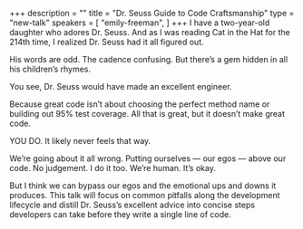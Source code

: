 +++
description = ""
title = "Dr. Seuss Guide to Code Craftsmanship"
type = "new-talk"
speakers = [
        "emily-freeman",
]
+++
I have a two-year-old daughter who adores Dr. Seuss. And as I was reading Cat in the Hat for the 214th time, I realized Dr. Seuss had it all figured out.

His words are odd. The cadence confusing. But there’s a gem hidden in all his children’s rhymes.

You see, Dr. Seuss would have made an excellent engineer.

Because great code isn’t about choosing the perfect method name or building out 95% test coverage. All that is great, but it doesn’t make great code.

YOU DO. It likely never feels that way.

We’re going about it all wrong. Putting ourselves — our egos — above our code. No judgement. I do it too. We’re human. It’s okay.

But I think we can bypass our egos and the emotional ups and downs it produces. This talk will focus on common pitfalls along the development lifecycle and distill Dr. Seuss’s excellent advice into concise steps developers can take before they write a single line of code.